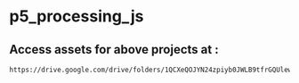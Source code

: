 # p5_processing_js
## Access assets for above projects at :
```sh
https://drive.google.com/drive/folders/1QCXeQOJYN24zpiyb0JWLB9tfrGQUlewI?usp=sharing
```
